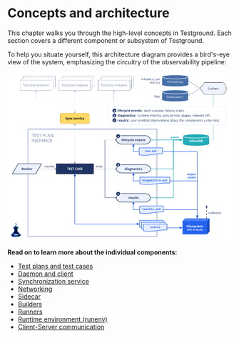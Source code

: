 # Concepts and architecture

This chapter walks you through the high-level concepts in Testground. Each section covers a different component or subsystem of Testground.

To help you situate yourself, this architecture diagram provides a bird's-eye view of the system, emphasizing the circuitry of the observability pipeline:

![](../assets/observability-architecture.png)

**Read on to learn more about the individual components:**

* [Test plans and test cases](test-structure.md)
* [Daemon and client](daemon-and-client.md)
* [Synchronization service](sync-service.md)
* [Networking](networking.md)
* [Sidecar](sidecar.md)
* [Builders](builders-1.md)
* [Runners](runners.md)
* [Runtime environment \(runenv\)](runtime.md)
* [Client-Server communication](client-server-communication.md)
